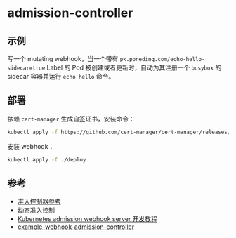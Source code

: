 # admission-controller

## 示例

写一个 mutating webhook，当一个带有 `pk.poneding.com/echo-hello-sidecar=true` Label 的 Pod 被创建或者更新时，自动为其注册一个 `busybox` 的 sidecar 容器并运行 `echo hello` 命令。

## 部署

依赖 `cert-manager` 生成自签证书，安装命令：

```bash
kubectl apply -f https://github.com/cert-manager/cert-manager/releases/download/v1.12.0/cert-manager.yaml
```

安装 webhook：

```bash
kubectl apply -f ./deploy
```

## 参考
- [准入控制器参考](https://kubernetes.io/zh-cn/docs/reference/access-authn-authz/admission-controllers/)
- [动态准入控制](https://kubernetes.io/zh-cn/docs/reference/access-authn-authz/extensible-admission-controllers/)
- [Kubernetes admission webhook server 开发教程](https://www.zeng.dev/post/2021-denyenv-validating-admission-webhook/#cert-manager-%E7%AD%BE%E5%8F%91-tls-%E8%AF%81%E4%B9%A6)
- [example-webhook-admission-controller](https://github.com/caesarxuchao/example-webhook-admission-controller)
